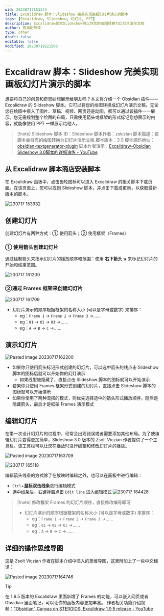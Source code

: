 ```yaml
---
uid: 20230717151344
title: Excalidraw 脚本：Slideshow 完美实现画板幻灯片演示的脚本
tags: [Excalidraw, Slideshow, 幻灯片, PPT]
description: Excalidraw脚本Slideshow可以将您的绘图转换为幻灯片演示文稿
author: 熊猫别熬夜
type: other
draft: false
editable: false
modified: 20230719221508
---
```


# Excalidraw 脚本：Slideshow 完美实现画板幻灯片演示的脚本

想要将自己的创意和奇思妙想展示给朋友吗？本文将介绍一个 Obsidian 插件——Excalidraw 的 Slideshow 脚本。它可以将您的绘图转换成幻灯片演示文稿，无论您在绘图中嵌入了图片、草稿、视频、网页还是动图，都可以通过该插件一一展示。您无需规划整个绘图的布局，只需使用箭头或框架的形式标记您想展示的内容，就能像使用 PPT 一样展示给他人。

> [!note] Slideshow
> 脚本 ID：Slideshow
> 脚本作者：zsiczian
> 脚本描述：该脚本会将您的绘图转换为幻灯片演示文稿
> 脚本版本：3.0
> 脚本源码地址：[obsidian-textgenerator-plugin](https://github.com/nhaouari/obsidian-textgenerator-plugin)
> 脚本作者演示：[Excalidraw-Obsidian Slideshow 3.0脚本的详细演练 - YouTube](https://www.youtube.com/watch?v=JwgtCrIVeEU&t=6s)

## 从 Excalidraw 脚本商店安装脚本

在 Excalidraw 画板中，点击齿轮图标可以进入 Excalidraw 的相关脚本下载页面。在该页面上，您可以找到 Slideshow 脚本，并点击下载或更新，以获取最新版本的脚本。

![230717 153932](https://cdn.pkmer.cn/images/230717%20153932.gif)

## 创建幻灯片

创建幻灯片有两种方式：① 使用箭头；② 使用框架（Frames）

### ① 使用箭头创建幻灯片

通过绘制箭头来指示幻灯片的播放顺序和范围：使用 **右下箭头 ↘** 来标记幻灯片的开始和结束范围。

![230717 161200](https://cdn.pkmer.cn/images/230717%20161200.gif)

### ②通过 Frames 框架来创建幻灯片

![230717 161709](https://cdn.pkmer.cn/images/230717%20161709.gif)

- 幻灯片演示的顺序根据框架的名称大小 (可以是字母或数字) 来排序：
  - eg：`Frame 1` -> `Frame 2` -> `Frame 3` ->......
  - eg：`01` -> `02` -> `03` ->......
  - eg：`A` -> `B` -> `C` ->......

## 演示幻灯片

![Pasted image 20230717162200](https://cdn.pkmer.cn/images/Pasted%20image%2020230717162200.png!pkmer)

- 如果你只使用箭头标记形式创建的幻灯片，可以选中箭头的线点击 Slideshow 脚本的图标后就可以开始你的幻灯演示
	- 如果线型被隐藏了，直接点击 Slideshow 脚本的图标就可以开始演示
- 若果你只使用 Frames 框架形式创建的幻灯片，直接点击 Slideshow 脚本的图标就可以开始演示
- 如果你使用了两种混搭的模式，则优先选择选中的箭头形式播放顺序，随后是隐藏箭头，最后才是框架 Frames 演示模式

## 编辑幻灯片

在第一次设计幻灯片的过程中，经常会出现错误或者需要添加其他布局。为了使编辑幻灯片变得更加简单，Slideshow 3.0 版本的 Zsolt Viczian 作者提供了一个工具栏。该工具栏可以让您在播放时进行编辑和修改幻灯片的播放。

![Pasted image 20230717163709](https://cdn.pkmer.cn/images/Pasted%20image%2020230717163709.png!pkmer)

![230717 165118](https://cdn.pkmer.cn/images/230717%20165118.gif!pkmer)

编辑箭头线条的方式除了在放映时编辑之外，也可以在画板中进行编辑：

- `Ctrl`+**鼠标双击线条**进行编辑模式
- 选中线条后，右键弹窗点击 `Edit line` 进入编辑模式
![230717 164428](https://cdn.pkmer.cn/images/230717%20164428.gif)

> [!note] 修改框架 Frames 的幻灯片顺序，直接修改编号即可
> - 幻灯片演示的顺序根据框架的名称大小 (可以是字母或数字) 来排序：
>   - eg：`Frame 1` -> `Frame 2` -> `Frame 3` ->......
>   - eg：`01` -> `02` -> `03` ->......
>   - eg：`A` -> `B` -> `C` ->......

## 详细的操作思维导图

这是 Zsolt Viczian 作者在脚本介绍中插入的思维导图，这里附加上了一些中文翻译：

![Pasted image 20230717164746](https://cdn.pkmer.cn/images/Pasted%20image%2020230717164746.png!pkmer)

> [!tip]
> 在 1.9.5 版本的 Excalidraw 里面新增了 Frames 的功能，可以嵌入网页或者 Obsidian 里面笔记，可以让你的画板内容更加丰富。
> 作者相关功能介绍视频：["Obsidian" Canvas on STEROIDS: Excalidraw 1.9.5 release - YouTube](https://www.youtube.com/watch?v=ICpoyMv6KSs)